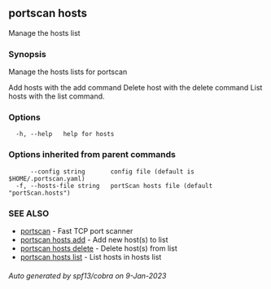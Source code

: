 ## portscan hosts

Manage the hosts list

### Synopsis

Manage the hosts lists for portscan

Add hosts with the add command
Delete host with the delete command
List hosts with the list command.

### Options

```
  -h, --help   help for hosts
```

### Options inherited from parent commands

```
      --config string       config file (default is $HOME/.portscan.yaml)
  -f, --hosts-file string   portScan hosts file (default "portScan.hosts")
```

### SEE ALSO

* [portscan](portscan.md)	 - Fast TCP port scanner
* [portscan hosts add](portscan_hosts_add.md)	 - Add new host(s) to list
* [portscan hosts delete](portscan_hosts_delete.md)	 - Delete host(s) from list
* [portscan hosts list](portscan_hosts_list.md)	 - List hosts in hosts list

###### Auto generated by spf13/cobra on 9-Jan-2023
